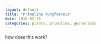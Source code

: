 ```yaml
---
layout: default
title: "Primulina Yungfuensis"
date: 2018-02-25
categories: plants, primulina, gesneriads
---
```


how does this work? 
